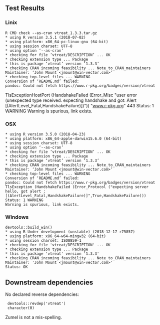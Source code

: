 


## Test Results

### Linix

    R CMD check --as-cran vtreat_1.3.3.tar.gz 
    * using R version 3.5.1 (2018-07-02)
    * using platform: x86_64-pc-linux-gnu (64-bit)
    * using session charset: UTF-8
    * using option ‘--as-cran’
    * checking for file ‘vtreat/DESCRIPTION’ ... OK
    * checking extension type ... Package
    * this is package ‘vtreat’ version ‘1.3.3’
    * checking CRAN incoming feasibility ... Note_to_CRAN_maintainers
    Maintainer: ‘John Mount <jmount@win-vector.com>’
    * checking top-level files ... WARNING
    Conversion of ‘README.md’ failed:
    pandoc: Could not fetch https://www.r-pkg.org/badges/version/vtreat
TlsExceptionHostPort (HandshakeFailed (Error_Misc "user error (unexpected type received. expecting handshake and got: Alert [(AlertLevel_Fatal,HandshakeFailure)])")) "www.r-pkg.org" 443
    Status: 1 WARNING
    Warning is spurious, link exists.


### OSX

   
    * using R version 3.5.0 (2018-04-23)
    * using platform: x86_64-apple-darwin15.6.0 (64-bit)
    * using session charset: UTF-8
    * using option ‘--as-cran’
    * checking for file ‘vtreat/DESCRIPTION’ ... OK
    * checking extension type ... Package
    * this is package ‘vtreat’ version ‘1.3.3’
    * checking CRAN incoming feasibility ... Note_to_CRAN_maintainers
    Maintainer: ‘John Mount <jmount@win-vector.com>’
    * checking top-level files ... WARNING
    Conversion of ‘README.md’ failed:
    pandoc: Could not fetch https://www.r-pkg.org/badges/version/vtreat
    TlsException (HandshakeFailed (Error_Protocol ("expecting server hello, got alert : [(AlertLevel_Fatal,HandshakeFailure)]",True,HandshakeFailure)))
    Status: 1 WARNING
    Warning is spurious, link exists.

 
### Windows

    devtools::build_win()
    * using R Under development (unstable) (2018-12-17 r75857)
    * using platform: x86_64-w64-mingw32 (64-bit)
    * using session charset: ISO8859-1
    * checking for file 'vtreat/DESCRIPTION' ... OK
    * checking extension type ... Package
    * this is package 'vtreat' version '1.3.3'
    * checking CRAN incoming feasibility ... Note_to_CRAN_maintainers
    Maintainer: 'John Mount <jmount@win-vector.com>'
    Status: OK

## Downstream dependencies

No declared reverse dependencies:

     devtools::revdep('vtreat')
     character(0)
     
Zumel is not a mis-spelling.


